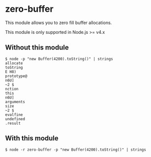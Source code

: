 # zero-buffer
This module allows you to zero fill buffer allocations.

This module is only supported in Node.js >= v4.x

## Without this module

    $ node -p "new Buffer(4200).toString()" | strings
    allocate
    toString
    E H8)
    prototype@
    n6U]
    ~2 $
    nction
    this
    n6U]
    arguments
    size
    ~2 $
    evalfine
    undefined
    .result

## With this module

    $ node -r zero-buffer -p "new Buffer(4200).toString()" | strings

